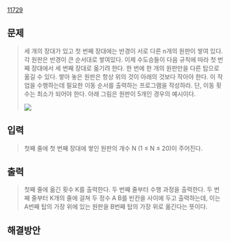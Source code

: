 [11729](https://www.acmicpc.net/problem/11729)

## 문제
> 세 개의 장대가 있고 첫 번째 장대에는 반경이 서로 다른 n개의 원판이 쌓여 있다. 각 원판은 반경이 큰 순서대로 쌓여있다. 이제 수도승들이 다음 규칙에 따라 첫 번째 장대에서 세 번째 장대로 옮기려 한다.
> 한 번에 한 개의 원판만을 다른 탑으로 옮길 수 있다.
> 쌓아 놓은 원판은 항상 위의 것이 아래의 것보다 작아야 한다.
> 이 작업을 수행하는데 필요한 이동 순서를 출력하는 프로그램을 작성하라. 단, 이동 횟수는 최소가 되어야 한다.
> 아래 그림은 원판이 5개인 경우의 예시이다.
> 
> ![](https://onlinejudgeimages.s3-ap-northeast-1.amazonaws.com/problem/11729/hanoi.png)
## 입력
> 첫째 줄에 첫 번째 장대에 쌓인 원판의 개수 N (1 ≤ N ≤ 20)이 주어진다.
## 출력
> 첫째 줄에 옮긴 횟수 K를 출력한다.
> 두 번째 줄부터 수행 과정을 출력한다. 
> 두 번째 줄부터 K개의 줄에 걸쳐 두 정수 A B를 빈칸을 사이에 두고 출력하는데, 이는 A번째 탑의 가장 위에 있는 원판을 B번째 탑의 가장 위로 옮긴다는 뜻이다.

## 해결방안
